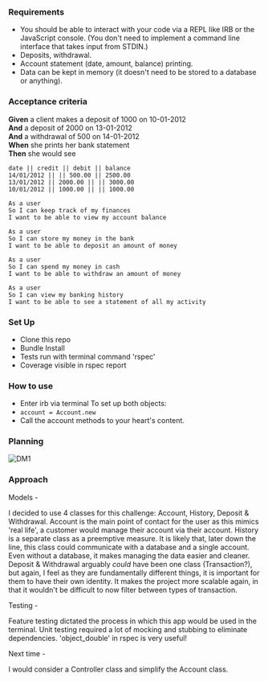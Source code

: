 ### Requirements

- You should be able to interact with your code via a REPL like IRB or the JavaScript console. (You don't need to implement a command line interface that takes input from STDIN.)
- Deposits, withdrawal.
- Account statement (date, amount, balance) printing.
- Data can be kept in memory (it doesn't need to be stored to a database or anything).

### Acceptance criteria

**Given** a client makes a deposit of 1000 on 10-01-2012  
**And** a deposit of 2000 on 13-01-2012  
**And** a withdrawal of 500 on 14-01-2012  
**When** she prints her bank statement  
**Then** she would see

```
date || credit || debit || balance
14/01/2012 || || 500.00 || 2500.00
13/01/2012 || 2000.00 || || 3000.00
10/01/2012 || 1000.00 || || 1000.00
```

```
As a user
So I can keep track of my finances
I want to be able to view my account balance

As a user
So I can store my money in the bank
I want to be able to deposit an amount of money

As a user
So I can spend my money in cash
I want to be able to withdraw an amount of money

As a user
So I can view my banking history
I want to be able to see a statement of all my activity
```

### Set Up

- Clone this repo
- Bundle Install
- Tests run with terminal command 'rspec'
- Coverage visible in rspec report

### How to use

- Enter irb via terminal
  To set up both objects:
- `account = Account.new`
- Call the account methods to your heart's content.

### Planning

![DM1](https://github.com/wemsteral/bank-tech-test/blob/master/DM1.jpg)

### Approach

Models -

I decided to use 4 classes for this challenge: Account, History, Deposit & Withdrawal.
Account is the main point of contact for the user as this mimics 'real life', a customer would manage their account via their account.
History is a separate class as a preemptive measure. It is likely that, later down the line, this class could communicate with a database and a single account. Even without a database, it makes managing the data easier and cleaner.
Deposit & Withdrawal arguably _could_ have been one class (Transaction?), but again, I feel as they are fundamentally different things, it is important for them to have their own identity. It makes the project more scalable again, in that it wouldn't be difficult to now filter between types of transaction.

Testing -

Feature testing dictated the process in which this app would be used in the terminal.
Unit testing required a lot of mocking and stubbing to eliminate dependencies. 'object_double' in rspec is very useful!

Next time -

I would consider a Controller class and simplify the Account class.
